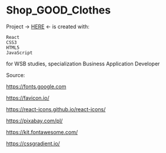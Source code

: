 # Shop_GOOD_Clothes

Project  -> [HERE](https://monika-koduje.github.io/Shop_GOOD_Clothes/) <-  is created with:

    React
    CSS3
    HTML5
    JavaScript

for WSB studies, specialization Business Application Developer


Source: 

https://fonts.google.com

https://favicon.io/

https://react-icons.github.io/react-icons/

https://pixabay.com/pl/

https://kit.fontawesome.com/

https://cssgradient.io/
